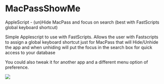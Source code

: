 # MacPassShowMe
AppleScript - (un)Hide MacPass and focus on search (best with FastScripts global keyboard shortcut)


Simple Applescript to use with FastScripts. Allows the user with Fastscripts to assign 
a global keyboard shortcut just for MacPass that will Hide/Unhide the app and
when unhiding will put the focus in the search box for quick access to your database

You could also tweak it for another app and a different menu option of preference.

![](MacPassShowMe-demo.gif)
